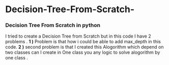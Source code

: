 # Decision-Tree-From-Scratch-
### Decision Tree From Scratch  in python

I tried to create a Decision Tree from Scratch but in this code I have 2 problems .
**1 )** Problem is that how i could be able to add max_depth in this code.
**2 )** second problem is that I created this Alogorithm which depend on  two classes can I create in One class you any logic to solve alogorithm by one class .     
